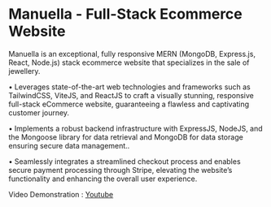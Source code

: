 
# Manuella - Full-Stack Ecommerce Website

Manuella is an exceptional, fully responsive MERN (MongoDB, Express.js, React, Node.js) stack ecommerce website that specializes in the sale of jewellery.

• Leverages state-of-the-art web technologies and frameworks such as TailwindCSS, ViteJS, and ReactJS to craft
a visually stunning, responsive full-stack eCommerce website, guaranteeing a flawless and captivating customer
journey.

• Implements a robust backend infrastructure with ExpressJS, NodeJS, and the Mongoose library for data
retrieval and MongoDB for data storage ensuring secure data management..

• Seamlessly integrates a streamlined checkout process and enables secure payment processing through Stripe,
elevating the website’s functionality and enhancing the overall user experience.

Video Demonstration : [Youtube](https://youtu.be/pg3xomUrmFo)





 
